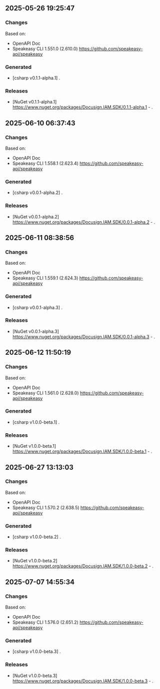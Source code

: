 

## 2025-05-26 19:25:47
### Changes
Based on:
- OpenAPI Doc  
- Speakeasy CLI 1.551.0 (2.610.0) https://github.com/speakeasy-api/speakeasy
### Generated
- [csharp v0.1.1-alpha.1] .
### Releases
- [NuGet v0.1.1-alpha.1] https://www.nuget.org/packages/Docusign.IAM.SDK/0.1.1-alpha.1 - .

## 2025-06-10 06:37:43
### Changes
Based on:
- OpenAPI Doc  
- Speakeasy CLI 1.558.1 (2.623.4) https://github.com/speakeasy-api/speakeasy
### Generated
- [csharp v0.0.1-alpha.2] .
### Releases
- [NuGet v0.0.1-alpha.2] https://www.nuget.org/packages/Docusign.IAM.SDK/0.0.1-alpha.2 - .


## 2025-06-11 08:38:56
### Changes
Based on:
- OpenAPI Doc  
- Speakeasy CLI 1.559.1 (2.624.3) https://github.com/speakeasy-api/speakeasy
### Generated
- [csharp v0.0.1-alpha.3] .
### Releases
- [NuGet v0.0.1-alpha.3] https://www.nuget.org/packages/Docusign.IAM.SDK/0.0.1-alpha.3 - .

## 2025-06-12 11:50:19
### Changes
Based on:
- OpenAPI Doc  
- Speakeasy CLI 1.561.0 (2.628.0) https://github.com/speakeasy-api/speakeasy
### Generated
- [csharp v1.0.0-beta.1] .
### Releases
- [NuGet v1.0.0-beta.1] https://www.nuget.org/packages/Docusign.IAM.SDK/1.0.0-beta.1 - .

## 2025-06-27 13:13:03
### Changes
Based on:
- OpenAPI Doc  
- Speakeasy CLI 1.570.2 (2.638.5) https://github.com/speakeasy-api/speakeasy
### Generated
- [csharp v1.0.0-beta.2] .
### Releases
- [NuGet v1.0.0-beta.2] https://www.nuget.org/packages/Docusign.IAM.SDK/1.0.0-beta.2 - .


## 2025-07-07 14:55:34
### Changes
Based on:
- OpenAPI Doc  
- Speakeasy CLI 1.576.0 (2.651.2) https://github.com/speakeasy-api/speakeasy
### Generated
- [csharp v1.0.0-beta.3] .
### Releases
- [NuGet v1.0.0-beta.3] https://www.nuget.org/packages/Docusign.IAM.SDK/1.0.0-beta.3 - .